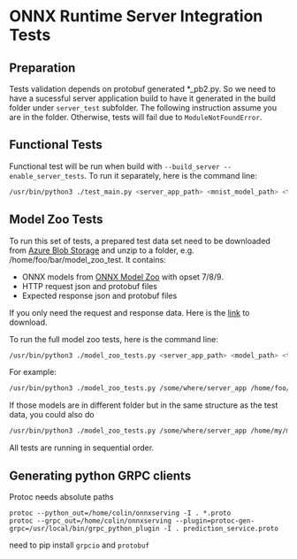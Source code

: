 # ONNX Runtime Server Integration Tests

## Preparation

Tests validation depends on protobuf generated *_pb2.py. So we need to have a sucessful server application build to have it generated in the build folder under `server_test` subfolder. The following instruction assume you are in the folder. Otherwise, tests will fail due to `ModuleNotFoundError`.

## Functional Tests

Functional test will be run when build with `--build_server --enable_server_tests`. To run it separately, here is the command line:

```Bash
/usr/bin/python3 ./test_main.py <server_app_path> <mnist_model_path> <test_data_path>
```

## Model Zoo Tests

To run this set of tests, a prepared test data set need to be downloaded from [Azure Blob Storage](https://onnxserverdev.blob.core.windows.net/testing/server_test_data_20190422.zip) and unzip to a folder, e.g. /home/foo/bar/model_zoo_test. It contains:

* ONNX models from [ONNX Model Zoo](https://github.com/onnx/models) with opset 7/8/9.
* HTTP request json and protobuf files
* Expected response json and protobuf files

If you only need the request and response data. Here is the [link](https://onnxserverdev.blob.core.windows.net/testing/server_test_data_req_resp_only.zip) to download.

To run the full model zoo tests, here is the command line:

```Bash
/usr/bin/python3 ./model_zoo_tests.py <server_app_path> <model_path> <test_data_path>
```

For example:

```Bash
/usr/bin/python3 ./model_zoo_tests.py /some/where/server_app /home/foo/bar/model_zoo_test /home/foo/bar/model_zoo_test
```

If those models are in different folder but in the same structure as the test data, you could also do 

```Bash
/usr/bin/python3 ./model_zoo_tests.py /some/where/server_app /home/my/models/ /home/foo/bar/model_zoo_test/
```

All tests are running in sequential order.

## Generating python GRPC clients

Protoc needs absolute paths
```
protoc --python_out=/home/colin/onnxserving -I . *.proto
protoc --grpc_out=/home/colin/onnxserving --plugin=protoc-gen-grpc=/usr/local/bin/grpc_python_plugin -I . prediction_service.proto
```

need to pip install `grpcio` and `protobuf`